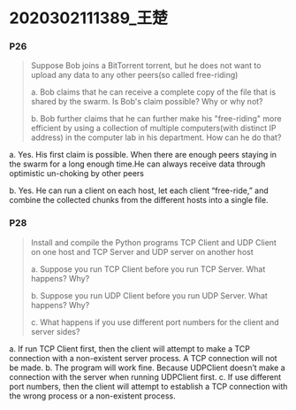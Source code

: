 # 2020302111389_王楚



### P26

> Suppose Bob joins a BitTorrent torrent, but he does not want to upload any data to any other peers(so called free-riding)
>
> a. Bob claims that he can receive a complete copy of the file that is shared by the swarm. Is Bob's claim possible? Why or why not?
>
> b. Bob further claims that he can further make his "free-riding" more efficient by using a collection of multiple computers(with distinct IP address) in the computer lab in his department. How can he do that?

a.	Yes. His first claim is possible. When there are enough peers staying in the swarm for a long enough time.He can always receive data through optimistic un-choking by other peers

b.	 Yes. He can run a client on each host, let each client “free-ride,” and combine the collected chunks from the different hosts into a single file. 

### P28

> Install and compile the Python programs TCP Client and UDP Client on one host and TCP Server and UDP server on another host
>
> a. Suppose you run TCP Client before you run TCP Server. What happens? Why?
>
> b. Suppose you run UDP Client before you run UDP Server. What happens? Why?
>
> c. What happens if you use different port numbers for the client and server sides?

a.	If  run TCP Client first, then the client will attempt to make a TCP connection with a non-existent server process. A TCP connection will not be made.
b.	The program will work fine. Because UDPClient doesn’t make a connection with the server when running UDPClient first.
c.	 If  use different port numbers, then the client will attempt to establish a TCP connection with the wrong process or a non-existent process. 